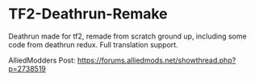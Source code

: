 # TF2-Deathrun-Remake
Deathrun made for tf2, remade from scratch ground up, including some code from deathrun redux. Full translation support.

AlliedModders Post: https://forums.alliedmods.net/showthread.php?p=2738519
